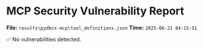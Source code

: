 # MCP Security Vulnerability Report
**File:** `results\pydbcx-mcp\tool_definitions.json`
**Time:** `2025-06-21 04:15:51`

✅ No vulnerabilities detected.